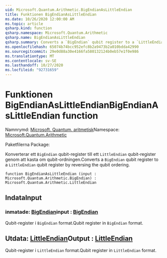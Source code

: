 ```yaml
---
uid: Microsoft.Quantum.Arithmetic.BigEndianAsLittleEndian
title: Funktionen BigEndianAsLittleEndian
ms.date: 10/26/2020 12:00:00 AM
ms.topic: article
qsharp.kind: function
qsharp.namespace: Microsoft.Quantum.Arithmetic
qsharp.name: BigEndianAsLittleEndian
qsharp.summary: Converts a `BigEndian` qubit register to a `LittleEndian` qubit register by reversing the qubit ordering.
ms.openlocfilehash: 65074b74bcc952efc8b2a9473b2a010bdda42990
ms.sourcegitcommit: 29e0d88a30e4166fa580132124b0eb57e1f0e986
ms.translationtype: MT
ms.contentlocale: sv-SE
ms.lasthandoff: 10/27/2020
ms.locfileid: "92731659"
---
```

# <a name="bigendianaslittleendian-function"></a><span data-ttu-id="9588f-102">Funktionen BigEndianAsLittleEndian</span><span class="sxs-lookup"><span data-stu-id="9588f-102">BigEndianAsLittleEndian function</span></span>

<span data-ttu-id="9588f-103">Namnrymd: [Microsoft. Quantum. aritmetisk](xref:Microsoft.Quantum.Arithmetic)</span><span class="sxs-lookup"><span data-stu-id="9588f-103">Namespace: [Microsoft.Quantum.Arithmetic](xref:Microsoft.Quantum.Arithmetic)</span></span>

<span data-ttu-id="9588f-104">Paketfilerna [](https://nuget.org/packages/)</span><span class="sxs-lookup"><span data-stu-id="9588f-104">Package: [](https://nuget.org/packages/)</span></span>


<span data-ttu-id="9588f-105">Konverterar ett `BigEndian` qubit-register till ett `LittleEndian` qubit-register genom att kasta om qubit-ordningen.</span><span class="sxs-lookup"><span data-stu-id="9588f-105">Converts a `BigEndian` qubit register to a `LittleEndian` qubit register by reversing the qubit ordering.</span></span>

```qsharp
function BigEndianAsLittleEndian (input : Microsoft.Quantum.Arithmetic.BigEndian) : Microsoft.Quantum.Arithmetic.LittleEndian
```


## <a name="input"></a><span data-ttu-id="9588f-106">Indata</span><span class="sxs-lookup"><span data-stu-id="9588f-106">Input</span></span>

### <a name="input--bigendian"></a><span data-ttu-id="9588f-107">inmatade: [BigEndian](xref:Microsoft.Quantum.Arithmetic.BigEndian)</span><span class="sxs-lookup"><span data-stu-id="9588f-107">input : [BigEndian](xref:Microsoft.Quantum.Arithmetic.BigEndian)</span></span>

<span data-ttu-id="9588f-108">Qubit-register i `BigEndian` format.</span><span class="sxs-lookup"><span data-stu-id="9588f-108">Qubit register in `BigEndian` format.</span></span>



## <a name="output--littleendian"></a><span data-ttu-id="9588f-109">Utdata: [LittleEndian](xref:Microsoft.Quantum.Arithmetic.LittleEndian)</span><span class="sxs-lookup"><span data-stu-id="9588f-109">Output : [LittleEndian](xref:Microsoft.Quantum.Arithmetic.LittleEndian)</span></span>

<span data-ttu-id="9588f-110">Qubit-register i `LittleEndian` format.</span><span class="sxs-lookup"><span data-stu-id="9588f-110">Qubit register in `LittleEndian` format.</span></span>